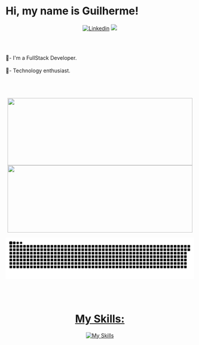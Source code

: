 Hi, my name is Guilherme!
=========================================================================================================================================

<div align="center">

[![Linkedin](https://img.shields.io/badge/LinkedIn-0077B5?style=for-the-badge&logo=linkedin&logoColor=white)](https://www.linkedin.com/in/guilherme-vanderley-008a54203/)
<a href="https://www.github.com/GuilhermeVDG" rel="noreferrer"><img src="https://img.shields.io/github/followers/GuilhermeVDG?logo=githubx&style=for-the-badge&color=9046FF&labelColor=9046FF&label=GITHUB+FOLOWERS"></a>
  
</div>

<br>
<img align="center" height="08em" width=1111 src="https://i.imgur.com/waxVImv.png"/>

🌱- I'm a FullStack Developer.  
<br>
🚩- Technology enthusiast. 
<br>
<br>
<img align="center" height="08em" width=1111 src="https://i.imgur.com/waxVImv.png"/>
<br>
<br>
<div align="center">
<a href="https://github.com/GuilhermeVDG">   
<img align="center" height="180em" width=495 src="https://github-readme-stats.vercel.app/api?username=GuilhermeVDG&show_icons=true&theme=dark"/>
<img align="center" height="180em" width=495 src="https://github-readme-stats.vercel.app/api/top-langs/?username=GuilhermeVDG&layout=compact&theme=dark"/>
  
![snake svg](https://github.com/GuilhermeVDG/GuilhermeVDG/blob/output/github-contribution-grid-snake.svg)
  
<div style="display: inline_block"> 
</br>
<div align="center">
  
<div style="display: inline_block">
</div>
<br>  
<div align="center">
<div style="display: inline_block">

# My Skills:
[![My Skills](https://skillicons.dev/icons?i=js,ts,html,css,java,python,c,cpp,react,angular,rn,nextjs,nodejs,express,nestjs,sequelize,prisma,postgresql,firebase,mongodb,docker,git,github)]((https://github.com/GuilhermeVDG))


<div align="center">
<div style="display: inline_block">
<br>

<br>
<br>
<img align="center" height="08em" width=1111 src="https://i.imgur.com/waxVImv.png"/> 
